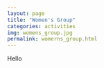```yaml
---
layout: page
title: "Women's Group"
categories: activities
img: womens_group.jpg
permalink: womerns_group.html
---
```

Hello